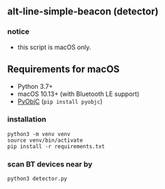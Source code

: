 ## alt-line-simple-beacon (detector)

### notice

- this script is macOS only.

## Requirements for macOS

- Python 3.7+
- macOS 10.13+ (with Bluetooth LE support)
- [PyObjC](https://pyobjc.readthedocs.io/en/latest/) (`pip install pyobjc`)

### installation

```
python3 -m venv venv
source venv/bin/activate
pip install -r requirements.txt
```

### scan BT devices near by

```
python3 detector.py
```
